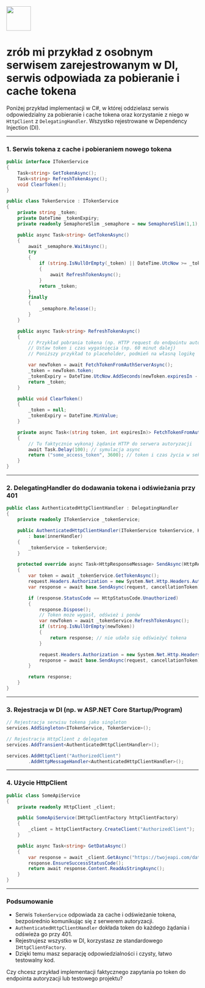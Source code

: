 <img src="https://r2cdn.perplexity.ai/pplx-full-logo-primary-dark%402x.png" style="height:64px;margin-right:32px"/>

# zrób mi przykład z osobnym serwisem zarejestrowanym w DI, serwis odpowiada za pobieranie i cache tokena

Poniżej przykład implementacji w C\#, w której oddzielasz serwis odpowiedzialny za pobieranie i cache tokena oraz korzystanie z niego w `HttpClient` z `DelegatingHandler`. Wszystko rejestrowane w Dependency Injection (DI).

***

### 1. Serwis tokena z cache i pobieraniem nowego tokena

```csharp
public interface ITokenService
{
    Task<string> GetTokenAsync();
    Task<string> RefreshTokenAsync();
    void ClearToken();
}

public class TokenService : ITokenService
{
    private string _token;
    private DateTime _tokenExpiry;
    private readonly SemaphoreSlim _semaphore = new SemaphoreSlim(1,1);

    public async Task<string> GetTokenAsync()
    {
        await _semaphore.WaitAsync();
        try
        {
            if (string.IsNullOrEmpty(_token) || DateTime.UtcNow >= _tokenExpiry)
            {
                await RefreshTokenAsync();
            }
            return _token;
        }
        finally
        {
            _semaphore.Release();
        }
    }

    public async Task<string> RefreshTokenAsync()
    {
        // Przykład pobrania tokena (np. HTTP request do endpointu autoryzacji)
        // Ustaw token i czas wygaśnięcia (np. 60 minut dalej)
        // Poniższy przykład to placeholder, podmień na własną logikę

        var newToken = await FetchTokenFromAuthServerAsync();
        _token = newToken.token;
        _tokenExpiry = DateTime.UtcNow.AddSeconds(newToken.expiresIn - 10); // z zapasem 10s
        return _token;
    }

    public void ClearToken()
    {
        _token = null;
        _tokenExpiry = DateTime.MinValue;
    }

    private async Task<(string token, int expiresIn)> FetchTokenFromAuthServerAsync()
    {
        // Tu faktycznie wykonaj żądanie HTTP do serwera autoryzacji
        await Task.Delay(100); // symulacja async
        return ("some_access_token", 3600); // token i czas życia w sekundach
    }
}
```


***

### 2. DelegatingHandler do dodawania tokena i odświeżania przy 401

```csharp
public class AuthenticatedHttpClientHandler : DelegatingHandler
{
    private readonly ITokenService _tokenService;

    public AuthenticatedHttpClientHandler(ITokenService tokenService, HttpMessageHandler innerHandler) 
        : base(innerHandler)
    {
        _tokenService = tokenService;
    }

    protected override async Task<HttpResponseMessage> SendAsync(HttpRequestMessage request, CancellationToken cancellationToken)
    {
        var token = await _tokenService.GetTokenAsync();
        request.Headers.Authorization = new System.Net.Http.Headers.AuthenticationHeaderValue("Bearer", token);
        var response = await base.SendAsync(request, cancellationToken);

        if (response.StatusCode == HttpStatusCode.Unauthorized)
        {
            response.Dispose();
            // Token może wygasł, odśwież i ponów
            var newToken = await _tokenService.RefreshTokenAsync();
            if (string.IsNullOrEmpty(newToken)) 
            {
                return response; // nie udało się odświeżyć tokena
            }

            request.Headers.Authorization = new System.Net.Http.Headers.AuthenticationHeaderValue("Bearer", newToken);
            response = await base.SendAsync(request, cancellationToken);
        }

        return response;
    }
}
```


***

### 3. Rejestracja w DI (np. w ASP.NET Core Startup/Program)

```csharp
// Rejestracja serwisu tokena jako singleton
services.AddSingleton<ITokenService, TokenService>();

// Rejestracja HttpClient z delegatem
services.AddTransient<AuthenticatedHttpClientHandler>();

services.AddHttpClient("AuthorizedClient")
        .AddHttpMessageHandler<AuthenticatedHttpClientHandler>();
```


***

### 4. Użycie HttpClient

```csharp
public class SomeApiService
{
    private readonly HttpClient _client;

    public SomeApiService(IHttpClientFactory httpClientFactory)
    {
        _client = httpClientFactory.CreateClient("AuthorizedClient");
    }

    public async Task<string> GetDataAsync()
    {
        var response = await _client.GetAsync("https://twojeapi.com/data");
        response.EnsureSuccessStatusCode();
        return await response.Content.ReadAsStringAsync();
    }
}
```


***

### Podsumowanie

- Serwis `TokenService` odpowiada za cache i odświeżanie tokena, bezpośrednio komunikując się z serwerem autoryzacji.
- `AuthenticatedHttpClientHandler` dokłada token do każdego żądania i odświeża go przy 401.
- Rejestrujesz wszystko w DI, korzystasz ze standardowego `IHttpClientFactory`.
- Dzięki temu masz separację odpowiedzialności i czysty, łatwo testowalny kod.

Czy chcesz przykład implementacji faktycznego zapytania po token do endpointa autoryzacji lub testowego projektu?

